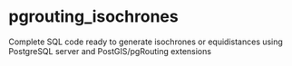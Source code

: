 # pgrouting_isochrones

Complete SQL code ready to generate isochrones or equidistances using PostgreSQL server and PostGIS/pgRouting extensions
